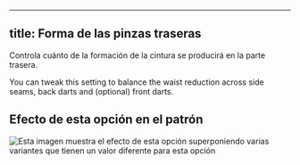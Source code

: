 ***

## title: Forma de las pinzas traseras

Controla cuánto de la formación de la cintura se producirá en la parte trasera.

You can tweak this setting to balance the waist reduction across side seams, back darts and (optional) front darts.

## Efecto de esta opción en el patrón

![Esta imagen muestra el efecto de esta opción superponiendo varias variantes que tienen un valor diferente para esta opción](simon\_backdartshaping\_sample.svg "Efecto de esta opción en el patrón")
